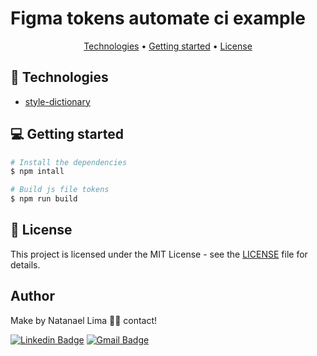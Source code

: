 # Figma tokens automate ci example

<p align="center">
  <a href="#-technologies">Technologies</a> •
  <a href="#-getting-started">Getting started</a> •
  <a href="#-license">License</a>
</p>

## 🚀 Technologies

- [style-dictionary](https://github.com/amzn/style-dictionary)

## 💻 Getting started

```bash
# Install the dependencies
$ npm intall

# Build js file tokens
$ npm run build
```

## 📝 License

This project is licensed under the MIT License - see the [LICENSE](LICENSE) file for details.
## Author

Make by Natanael Lima 👋🏽 contact!

[![Linkedin Badge](https://img.shields.io/badge/-Natanelvich-blue?style=flat-square&logo=Linkedin&logoColor=white&link=https://www.linkedin.com/in/natanaelvich/)](https://www.linkedin.com/in/natanaelvich/)
[![Gmail Badge](https://img.shields.io/badge/-taelima1997@gmail.com-red?style=flat-square&link=mailto:taelima1997@gmail.com)](mailto:taelima1997@gmail.com)

